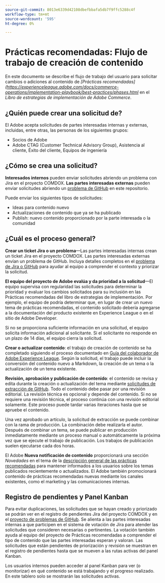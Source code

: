 ```yaml
---
source-git-commit: 8013e6339d42108dbefbbafa5db7f9ffc5288c4f
workflow-type: tm+mt
source-wordcount: '595'
ht-degree: 0%

---
```

# Prácticas recomendadas: Flujo de trabajo de creación de contenido

En este documento se describe el flujo de trabajo del usuario para solicitar cambios o adiciones al contenido de *[Prácticas recomendadas] (https://experienceleague.adobe.com/docs/commerce-operations/implementation-playbook/best-practices/phases.html* en el *Libro de estrategias de implementación de Adobe Commerce*.

## ¿Quién puede crear una solicitud de?

El Adobe acepta solicitudes de partes interesadas internas y externas, incluidas, entre otras, las personas de los siguientes grupos:

- Socios de Adobe
- Adobe CTAG (Customer Technical Advisory Group), Asistencia al cliente, Éxito del cliente, Equipos de ingeniería

## ¿Cómo se crea una solicitud?

**Interesados internos** pueden enviar solicitudes abriendo un problema con Jira en el proyecto COMDOX. **Las partes interesadas externas** pueden enviar solicitudes abriendo un [problema de GitHub](https://github.com/AdobeDocs/commerce-operations.en/issues/new/choose) en este repositorio.

Puede enviar los siguientes tipos de solicitudes:

- Ideas para contenido nuevo
- Actualizaciones de contenido que ya se ha publicado
- Publish: nuevo contenido proporcionado por la parte interesada o la comunidad

## ¿Cuál es el proceso general?


**Crear un ticket Jira o un problema**—Las partes interesadas internas crean un ticket Jira en el proyecto COMDOX. Las partes interesadas externas envían un problema de GitHub. Incluya detalles completos en el [problema de Jira o GitHub](https://github.com/AdobeDocs/commerce-operations.en/issues/new/choose) para ayudar al equipo a comprender el contexto y priorizar la solicitud.

**El equipo del proyecto de Adobe evalúa y da prioridad a la solicitud**—El equipo supervisa con regularidad las solicitudes para determinar la prioridad y evaluar los cambios solicitados para su inclusión en las Prácticas recomendadas del libro de estrategias de implementación. Por ejemplo, el equipo de podría determinar que, en lugar de crear un nuevo tema de prácticas recomendadas, el contenido solicitado debería agregarse a la documentación del producto existente en Experience League o en el sitio de Adobe Developer.

Si no se proporciona suficiente información en una solicitud, el equipo solicita información adicional al solicitante. Si el solicitante no responde en un plazo de 14 días, el equipo cierra la solicitud.

**Crear o actualizar contenido**: el trabajo de creación de contenido se ha completado siguiendo el proceso documentado en [Guía del colaborador de Adobe Experience League](https://experienceleague.adobe.com/docs/contributor/contributor-guide/introduction.html). Según la solicitud, el trabajo puede incluir la conversión del contenido nuevo a Markdown, la creación de un tema o la actualización de un tema existente.

**Revisión, aprobación y publicación de contenido**: el contenido se revisa y edita durante la creación o actualización del tema mediante [solicitudes de extracción de GitHub](https://experienceleague.adobe.com/docs/contributor/contributor-guide/setup/git-fundamentals.html?lang=en#pull-requests). Todo el contenido debe pasar por una revisión editorial. La revisión técnica es opcional y depende del contenido. Si no se requiere una revisión técnica, el proceso continúa con una revisión editorial solamente. Este proceso puede tardar varias iteraciones hasta que se apruebe el contenido.

Una vez aprobado un artículo, la solicitud de extracción se puede combinar con la rama de producción. La combinación debe realizarla el autor. Después de combinar un tema, se puede publicar en producción inmediatamente mediante un proceso manual o automáticamente la próxima vez que se ejecute el trabajo de publicación. Los trabajos de publicación suelen ejecutarse cada dos horas.

El Adobe **Nueva notificación de contenido** proporcionará una sección *Novedades* en el tema de la [descripción general de las prácticas recomendadas](https://experienceleague.adobe.com/docs/commerce-operations/implementation-playbook/best-practices/phases.html?lang=en) para mantener informados a los usuarios sobre los temas publicados recientemente o actualizados. El Adobe también promocionará contenido de prácticas recomendadas nuevas mediante los canales existentes, como el marketing y las comunicaciones internas.

## Registro de pendientes y Panel Kanban

Para evitar duplicaciones, las solicitudes que se hayan creado y priorizado se podrán ver en el registro de pendientes Jira del proyecto COMDOX y en el [proyecto de problemas de GitHub](https://github.com/orgs/AdobeDocs/projects/6/views/1). Se alienta a las partes interesadas internas a que participen en el sistema de votación de Jira para atender las solicitudes que consideren necesarias o pertinentes. La votación también ayuda al equipo del proyecto de Prácticas recomendadas a comprender el tipo de contenido que las partes interesadas esperan y valoran. Las solicitudes que están pendientes de priorización y revisión se muestran en el registro de pendientes hasta que se mueven a las rutas activas del panel Kanban.

Los usuarios internos pueden acceder al panel Kanban para ver (o monitorizar) en qué contenido se está trabajando y el progreso realizado. En este tablero solo se mostrarán las solicitudes activas.
